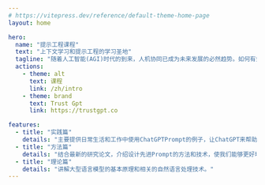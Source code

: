```yaml
---
# https://vitepress.dev/reference/default-theme-home-page
layout: home

hero:
  name: "提示工程课程"
  text: "上下文学习和提示工程的学习圣地"
  tagline: "随着人工智能(AGI)时代的到来，人机协同已成为未来发展的必然趋势。如何有效地控制大语言模型对我们来说将是一项必要的技能，这有助于我们成为超级学习者并极大地提高我们应对未来挑战的能力。现在，EgoAlpha实验室推出了两个爆炸性的内容：用于全面学习提示工程和上下文学习的教程以及一个值得信赖的推理模型实验场，名为TrustGPT,供大家体验和互动。此外，您还可以在GitHub上关注我们以进行更深入地交流。"
  actions:
    - theme: alt
      text: 课程
      link: /zh/intro
    - theme: brand
      text: Trust Gpt
      link: https://trustgpt.co

features:
  - title: "实践篇"
    details: "主要提供日常生活和工作中使用ChatGPTPrompt的例子，让ChatGPT来帮助我们学习、协助我们工作和丰富我们体验。"
  - title: "方法篇"
    details: "结合最新的研究论文，介绍设计先进Prompt的方法和技术，使我们能够更好地利用大型语言模型的潜力。 "
  - title: "理论篇"
    details: "讲解大型语言模型的基本原理和相关的自然语言处理技术。"
---
```


